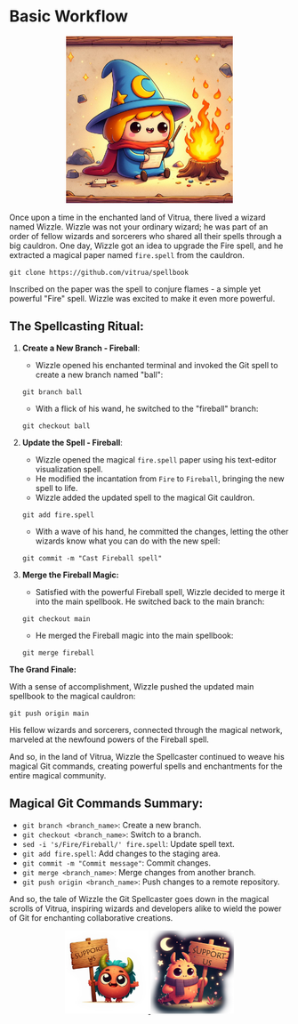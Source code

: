 # Basic Workflow

<div style="text-align:center;">
  <img src="https://github.com/Vitrua/images/blob/main/git/firemagic.jpg?raw=true" alt="wiz" width="300" height="300">
</div>

Once upon a time in the enchanted land of Vitrua, there lived a wizard named Wizzle. Wizzle was not your ordinary wizard; he was part of an order of fellow wizards and sorcerers who shared all their spells through a big cauldron. One day, Wizzle got an idea to upgrade the Fire spell, and he extracted a magical paper named `fire.spell` from the cauldron. 

```
git clone https://github.com/vitrua/spellbook
```

Inscribed on the paper was the spell to conjure flames - a simple yet powerful "Fire" spell. Wizzle was excited to make it even more powerful.

## The Spellcasting Ritual:

1. **Create a New Branch - Fireball**:

    * Wizzle opened his enchanted terminal and invoked the Git spell to create a new branch named "ball": 
    ```
    git branch ball
    ```
    * With a flick of his wand, he switched to the "fireball" branch: 
    ```
    git checkout ball
    ```

2. **Update the Spell - Fireball**:

    * Wizzle opened the magical `fire.spell` paper using his text-editor visualization spell.
    * He modified the incantation from `Fire` to `Fireball`, bringing the new spell to life.
    * Wizzle added the updated spell to the magical Git cauldron.
    ```
    git add fire.spell
    ```
    * With a wave of his hand, he committed the changes, letting the other wizards know what you can do with the new spell: 
    ```
    git commit -m "Cast Fireball spell"
    ```

3. **Merge the Fireball Magic:**

    * Satisfied with the powerful Fireball spell, Wizzle decided to merge it into the main spellbook. He switched back to the main branch: 
    ```
    git checkout main
    ```
    * He merged the Fireball magic into the main spellbook: 
    ```
    git merge fireball
    ```

**The Grand Finale:**

With a sense of accomplishment, Wizzle pushed the updated main spellbook to the magical cauldron: 
```
git push origin main
```
His fellow wizards and sorcerers, connected through the magical network, marveled at the newfound powers of the Fireball spell.

And so, in the land of Vitrua, Wizzle the Spellcaster continued to weave his magical Git commands, creating powerful spells and enchantments for the entire magical community.

## Magical Git Commands Summary:

- `git branch <branch_name>`: Create a new branch.
- `git checkout <branch_name>`: Switch to a branch.
- `sed -i 's/Fire/Fireball/' fire.spell`: Update spell text.
- `git add fire.spell`: Add changes to the staging area.
- `git commit -m "Commit message"`: Commit changes.
- `git merge <branch_name>`: Merge changes from another branch.
- `git push origin <branch_name>`: Push changes to a remote repository.

And so, the tale of Wizzle the Git Spellcaster goes down in the magical scrolls of Vitrua, inspiring wizards and developers alike to wield the power of Git for enchanting collaborative creations.

<div style="text-align:center;">
  <a href="https://patreon.com/Vitrua">
    <img src="https://github.com/Vitrua/images/blob/main/others/supportmonlight.png?raw=true#only-light" alt="wiz" width="150" height="150">
    <img src="https://github.com/Vitrua/images/blob/main/others/supportmon.png?raw=true#only-dark" alt="wiz" width="150" height="150">
  </a>
</div>